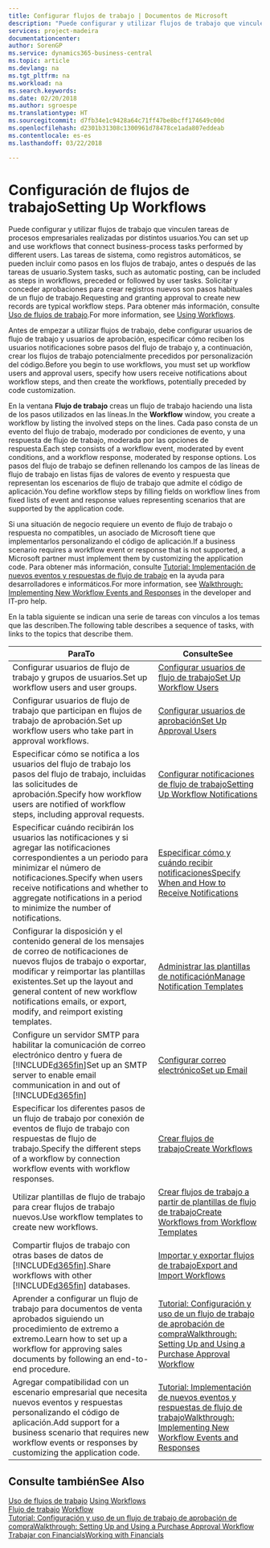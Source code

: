 ```yaml
---
title: Configurar flujos de trabajo | Documentos de Microsoft
description: "Puede configurar y utilizar flujos de trabajo que vinculen tareas de procesos empresariales realizadas por distintos usuarios. Las tareas de sistema, como registros automáticos, se pueden incluir como pasos en los flujos de trabajo, antes o después de las tareas de usuario. Solicitar y conceder aprobaciones para crear registros nuevos son pasos habituales de un flujo de trabajo."
services: project-madeira
documentationcenter: 
author: SorenGP
ms.service: dynamics365-business-central
ms.topic: article
ms.devlang: na
ms.tgt_pltfrm: na
ms.workload: na
ms.search.keywords: 
ms.date: 02/20/2018
ms.author: sgroespe
ms.translationtype: HT
ms.sourcegitcommit: d7fb34e1c9428a64c71ff47be8bcff174649c00d
ms.openlocfilehash: d2301b31308c1300961d78478ce1ada807eddeab
ms.contentlocale: es-es
ms.lasthandoff: 03/22/2018

---
```

# <a name="setting-up-workflows"></a><span data-ttu-id="1f388-105">Configuración de flujos de trabajo</span><span class="sxs-lookup"><span data-stu-id="1f388-105">Setting Up Workflows</span></span>
<span data-ttu-id="1f388-106">Puede configurar y utilizar flujos de trabajo que vinculen tareas de procesos empresariales realizadas por distintos usuarios.</span><span class="sxs-lookup"><span data-stu-id="1f388-106">You can set up and use workflows that connect business-process tasks performed by different users.</span></span> <span data-ttu-id="1f388-107">Las tareas de sistema, como registros automáticos, se pueden incluir como pasos en los flujos de trabajo, antes o después de las tareas de usuario.</span><span class="sxs-lookup"><span data-stu-id="1f388-107">System tasks, such as automatic posting, can be included as steps in workflows, preceded or followed by user tasks.</span></span> <span data-ttu-id="1f388-108">Solicitar y conceder aprobaciones para crear registros nuevos son pasos habituales de un flujo de trabajo.</span><span class="sxs-lookup"><span data-stu-id="1f388-108">Requesting and granting approval to create new records are typical workflow steps.</span></span> <span data-ttu-id="1f388-109">Para obtener más información, consulte [Uso de flujos de trabajo](across-use-workflows.md).</span><span class="sxs-lookup"><span data-stu-id="1f388-109">For more information, see [Using Workflows](across-use-workflows.md).</span></span>  

 <span data-ttu-id="1f388-110">Antes de empezar a utilizar flujos de trabajo, debe configurar usuarios de flujo de trabajo y usuarios de aprobación, especificar cómo reciben los usuarios notificaciones sobre pasos del flujo de trabajo y, a continuación, crear los flujos de trabajo potencialmente precedidos por personalización del código.</span><span class="sxs-lookup"><span data-stu-id="1f388-110">Before you begin to use workflows, you must set up workflow users and approval users, specify how users receive notifications about workflow steps, and then create the workflows, potentially preceded by code customization.</span></span>  

 <span data-ttu-id="1f388-111">En la ventana **Flujo de trabajo** creas un flujo de trabajo haciendo una lista de los pasos utilizados en las líneas.</span><span class="sxs-lookup"><span data-stu-id="1f388-111">In the **Workflow** window, you create a workflow by listing the involved steps on the lines.</span></span> <span data-ttu-id="1f388-112">Cada paso consta de un evento del flujo de trabajo, moderado por condiciones de evento, y una respuesta de flujo de trabajo, moderada por las opciones de respuesta.</span><span class="sxs-lookup"><span data-stu-id="1f388-112">Each step consists of a workflow event, moderated by event conditions, and a workflow response, moderated by response options.</span></span> <span data-ttu-id="1f388-113">Los pasos del flujo de trabajo se definen rellenando los campos de las líneas de flujo de trabajo en listas fijas de valores de evento y respuesta que representan los escenarios de flujo de trabajo que admite el código de aplicación.</span><span class="sxs-lookup"><span data-stu-id="1f388-113">You define workflow steps by filling fields on workflow lines from fixed lists of event and response values representing scenarios that are supported by the application code.</span></span>  

 <span data-ttu-id="1f388-114">Si una situación de negocio requiere un evento de flujo de trabajo o respuesta no compatibles, un asociado de Microsoft tiene que implementarlos personalizando el código de aplicación.</span><span class="sxs-lookup"><span data-stu-id="1f388-114">If a business scenario requires a workflow event or response that is not supported, a Microsoft partner must implement them by customizing the application code.</span></span> <span data-ttu-id="1f388-115">Para obtener más información, consulte [Tutorial: Implementación de nuevos eventos y respuestas de flujo de trabajo](/dynamics-nav/Walkthrough--Implementing-New-Workflow-Events-and-Responses) en la ayuda para desarrolladores e informáticos.</span><span class="sxs-lookup"><span data-stu-id="1f388-115">For more information, see [Walkthrough: Implementing New Workflow Events and Responses](/dynamics-nav/Walkthrough--Implementing-New-Workflow-Events-and-Responses) in the developer and IT-pro help.</span></span>

 <span data-ttu-id="1f388-116">En la tabla siguiente se indican una serie de tareas con vínculos a los temas que las describen.</span><span class="sxs-lookup"><span data-stu-id="1f388-116">The following table describes a sequence of tasks, with links to the topics that describe them.</span></span>  

|<span data-ttu-id="1f388-117">**Para**</span><span class="sxs-lookup"><span data-stu-id="1f388-117">**To**</span></span>|<span data-ttu-id="1f388-118">**Consulte**</span><span class="sxs-lookup"><span data-stu-id="1f388-118">**See**</span></span>|  
|------------|-------------|  
|<span data-ttu-id="1f388-119">Configurar usuarios de flujo de trabajo y grupos de usuarios.</span><span class="sxs-lookup"><span data-stu-id="1f388-119">Set up workflow users and user groups.</span></span>|[<span data-ttu-id="1f388-120">Configurar usuarios de flujo de trabajo</span><span class="sxs-lookup"><span data-stu-id="1f388-120">Set Up Workflow Users</span></span>](across-how-to-set-up-workflow-users.md)|  
|<span data-ttu-id="1f388-121">Configurar usuarios de flujo de trabajo que participan en flujos de trabajo de aprobación.</span><span class="sxs-lookup"><span data-stu-id="1f388-121">Set up workflow users who take part in approval workflows.</span></span>|[<span data-ttu-id="1f388-122">Configurar usuarios de aprobación</span><span class="sxs-lookup"><span data-stu-id="1f388-122">Set Up Approval Users</span></span>](across-how-to-set-up-approval-users.md)|  
|<span data-ttu-id="1f388-123">Especificar cómo se notifica a los usuarios del flujo de trabajo los pasos del flujo de trabajo, incluidas las solicitudes de aprobación.</span><span class="sxs-lookup"><span data-stu-id="1f388-123">Specify how workflow users are notified of workflow steps, including approval requests.</span></span>|[<span data-ttu-id="1f388-124">Configurar notificaciones de flujo de trabajo</span><span class="sxs-lookup"><span data-stu-id="1f388-124">Setting Up Workflow Notifications</span></span>](across-setting-up-workflow-notifications.md)|  
|<span data-ttu-id="1f388-125">Especificar cuándo recibirán los usuarios las notificaciones y si agregar las notificaciones correspondientes a un periodo para minimizar el número de notificaciones.</span><span class="sxs-lookup"><span data-stu-id="1f388-125">Specify when users receive notifications and whether to aggregate notifications in a period to minimize the number of notifications.</span></span>|[<span data-ttu-id="1f388-126">Especificar cómo y cuándo recibir notificaciones</span><span class="sxs-lookup"><span data-stu-id="1f388-126">Specify When and How to Receive Notifications</span></span>](across-how-to-specify-when-and-how-to-receive-notifications.md)|  
|<span data-ttu-id="1f388-127">Configurar la disposición y el contenido general de los mensajes de correo de notificaciones de nuevos flujos de trabajo o exportar, modificar y reimportar las plantillas existentes.</span><span class="sxs-lookup"><span data-stu-id="1f388-127">Set up the layout and general content of new workflow notifications emails, or export, modify, and reimport existing templates.</span></span>|[<span data-ttu-id="1f388-128">Administrar las plantillas de notificación</span><span class="sxs-lookup"><span data-stu-id="1f388-128">Manage Notification Templates</span></span>](across-how-to-manage-notification-templates.md)|  
|<span data-ttu-id="1f388-129">Configure un servidor SMTP para habilitar la comunicación de correo electrónico dentro y fuera de [!INCLUDE[d365fin](includes/d365fin_md.md)]</span><span class="sxs-lookup"><span data-stu-id="1f388-129">Set up an SMTP server to enable email communication in and out of [!INCLUDE[d365fin](includes/d365fin_md.md)]</span></span>|[<span data-ttu-id="1f388-130">Configurar correo electrónico</span><span class="sxs-lookup"><span data-stu-id="1f388-130">Set up Email</span></span>](admin-how-setup-email.md)|
|<span data-ttu-id="1f388-131">Especificar los diferentes pasos de un flujo de trabajo por conexión de eventos de flujo de trabajo con respuestas de flujo de trabajo.</span><span class="sxs-lookup"><span data-stu-id="1f388-131">Specify the different steps of a workflow by connection workflow events with workflow responses.</span></span>|[<span data-ttu-id="1f388-132">Crear flujos de trabajo</span><span class="sxs-lookup"><span data-stu-id="1f388-132">Create Workflows</span></span>](across-how-to-create-workflows.md)|  
|<span data-ttu-id="1f388-133">Utilizar plantillas de flujo de trabajo para crear flujos de trabajo nuevos.</span><span class="sxs-lookup"><span data-stu-id="1f388-133">Use workflow templates to create new workflows.</span></span>|[<span data-ttu-id="1f388-134">Crear flujos de trabajo a partir de plantillas de flujo de trabajo</span><span class="sxs-lookup"><span data-stu-id="1f388-134">Create Workflows from Workflow Templates</span></span>](across-how-to-create-workflows-from-workflow-templates.md)|  
|<span data-ttu-id="1f388-135">Compartir flujos de trabajo con otras bases de datos de [!INCLUDE[d365fin](includes/d365fin_md.md)].</span><span class="sxs-lookup"><span data-stu-id="1f388-135">Share workflows with other [!INCLUDE[d365fin](includes/d365fin_md.md)] databases.</span></span>|[<span data-ttu-id="1f388-136">Importar y exportar flujos de trabajo</span><span class="sxs-lookup"><span data-stu-id="1f388-136">Export and Import Workflows</span></span>](across-how-to-export-and-import-workflows.md)|  
|<span data-ttu-id="1f388-137">Aprender a configurar un flujo de trabajo para documentos de venta aprobados siguiendo un procedimiento de extremo a extremo.</span><span class="sxs-lookup"><span data-stu-id="1f388-137">Learn how to set up a workflow for approving sales documents by following an end-to-end procedure.</span></span>|[<span data-ttu-id="1f388-138">Tutorial: Configuración y uso de un flujo de trabajo de aprobación de compra</span><span class="sxs-lookup"><span data-stu-id="1f388-138">Walkthrough: Setting Up and Using a Purchase Approval Workflow</span></span>](walkthrough-setting-up-and-using-a-purchase-approval-workflow.md)|  
|<span data-ttu-id="1f388-139">Agregar compatibilidad con un escenario empresarial que necesita nuevos eventos y respuestas personalizando el código de aplicación.</span><span class="sxs-lookup"><span data-stu-id="1f388-139">Add support for a business scenario that requires new workflow events or responses by customizing the application code.</span></span>|[<span data-ttu-id="1f388-140">Tutorial: Implementación de nuevos eventos y respuestas de flujo de trabajo</span><span class="sxs-lookup"><span data-stu-id="1f388-140">Walkthrough: Implementing New Workflow Events and Responses</span></span>](/dynamics-nav/Walkthrough--Implementing-New-Workflow-Events-and-Responses)|  

## <a name="see-also"></a><span data-ttu-id="1f388-141">Consulte también</span><span class="sxs-lookup"><span data-stu-id="1f388-141">See Also</span></span>  
 <span data-ttu-id="1f388-142">[Uso de flujos de trabajo](across-use-workflows.md) </span><span class="sxs-lookup"><span data-stu-id="1f388-142">[Using Workflows](across-use-workflows.md) </span></span>  
 <span data-ttu-id="1f388-143">[Flujo de trabajo](across-workflow.md) </span><span class="sxs-lookup"><span data-stu-id="1f388-143">[Workflow](across-workflow.md) </span></span>  
 [<span data-ttu-id="1f388-144">Tutorial: Configuración y uso de un flujo de trabajo de aprobación de compra</span><span class="sxs-lookup"><span data-stu-id="1f388-144">Walkthrough: Setting Up and Using a Purchase Approval Workflow</span></span>](walkthrough-setting-up-and-using-a-purchase-approval-workflow.md)  
 [<span data-ttu-id="1f388-145">Trabajar con Financials</span><span class="sxs-lookup"><span data-stu-id="1f388-145">Working with Financials</span></span>](ui-work-product.md)

